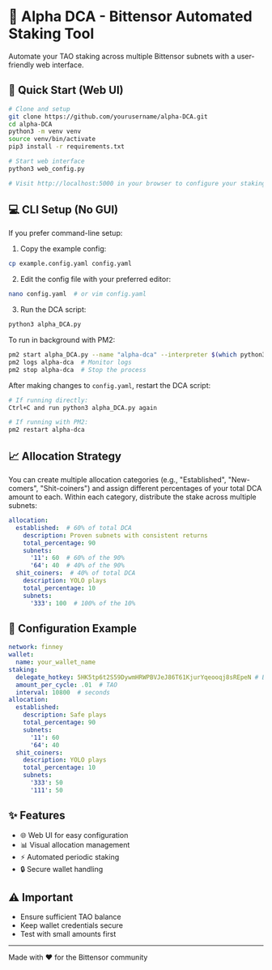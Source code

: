 # 🤖 Alpha DCA - Bittensor Automated Staking Tool

Automate your TAO staking across multiple Bittensor subnets with a user-friendly web interface.

## 🚀 Quick Start (Web UI)

```bash
# Clone and setup
git clone https://github.com/yourusername/alpha-DCA.git
cd alpha-DCA
python3 -m venv venv
source venv/bin/activate
pip3 install -r requirements.txt

# Start web interface
python3 web_config.py

# Visit http://localhost:5000 in your browser to configure your staking strategy
```

## 💻 CLI Setup (No GUI)

If you prefer command-line setup:

1. Copy the example config:
```bash
cp example.config.yaml config.yaml
```

2. Edit the config file with your preferred editor:
```bash
nano config.yaml  # or vim config.yaml
```

3. Run the DCA script:
```bash
python3 alpha_DCA.py
```

To run in background with PM2:
```bash
pm2 start alpha_DCA.py --name "alpha-dca" --interpreter $(which python3)
pm2 logs alpha-dca  # Monitor logs
pm2 stop alpha-dca  # Stop the process
```

After making changes to `config.yaml`, restart the DCA script:
```bash
# If running directly:
Ctrl+C and run python3 alpha_DCA.py again

# If running with PM2:
pm2 restart alpha-dca
```

## 📈 Allocation Strategy

You can create multiple allocation categories (e.g., "Established", "New-comers", "Shit-coiners") and assign different percentages of your total DCA amount to each. Within each category, distribute the stake across multiple subnets:

```yaml
allocation:
  established:  # 60% of total DCA
    description: Proven subnets with consistent returns
    total_percentage: 90
    subnets:
      '11': 60  # 60% of the 90%
      '64': 40  # 40% of the 90%
  shit_coiners:  # 40% of total DCA
    description: YOLO plays
    total_percentage: 10
    subnets:
      '333': 100  # 100% of the 10%
```

## 📝 Configuration Example
```yaml
network: finney
wallet:
  name: your_wallet_name
staking:
  delegate_hotkey: 5HK5tp6t2S59DywmHRWPBVJeJ86T61KjurYqeooqj8sREpeN # Bittensor Guru
  amount_per_cycle: .01  # TAO
  interval: 10800  # seconds
allocation:
  established:
    description: Safe plays
    total_percentage: 90
    subnets:
      '11': 60
      '64': 40
  shit_coiners:
    description: YOLO plays
    total_percentage: 10
    subnets:
      '333': 50
      '111': 50
```

## ✨ Features

- 🌐 Web UI for easy configuration
- 📊 Visual allocation management
- ⚡ Automated periodic staking
- 🔒 Secure wallet handling

## ⚠️ Important

- Ensure sufficient TAO balance
- Keep wallet credentials secure
- Test with small amounts first

---
Made with ❤️ for the Bittensor community